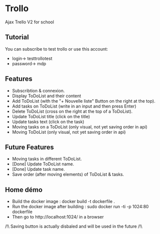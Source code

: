 # Trollo
Ajax Trello V2 for school 

## Tutorial 
You can subscribe to test trollo or use this account:
* login-> testtrollotest
* password-> mdp

## Features 
* Subscribtion & connexion.
* Display ToDoList and their content
* Add ToDoList (with the "+ Nouvelle liste" Button on the right at the top).
* Add tasks on ToDoList (write in an input and then press Enter)
* Delete ToDoList (cross on the right at the top of a ToDoList).
* Update ToDoList title (click on the title)
* Update tasks text (click on the task)
* Moving tasks on a ToDoList (only visual, not yet saving order in api)
* Moving ToDoList (only visual, not yet saving order in api)

## Future Features 
* Moving tasks in different ToDoList.
* [Done] Update ToDoList name.
* [Done] Update task name.
* Save order (after moving elements) of ToDoList & tasks.

## Home démo
* Build the docker image : docker build -t dockerfile .
* Run the docker image after building : sudo docker run -ti -p 1024:80 dockerfile
* Then go to http://localhost:1024/ in a browser

 /!\ Saving button is actually disbaled and will be used in the future /!\
